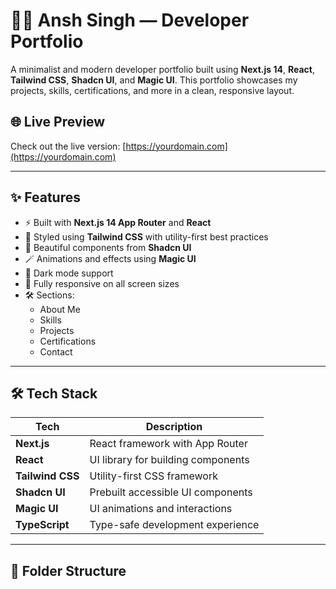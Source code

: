 # 🧑‍💻 Ansh Singh — Developer Portfolio

A minimalist and modern developer portfolio built using **Next.js 14**, **React**, **Tailwind CSS**, **Shadcn UI**, and **Magic UI**. This portfolio showcases my projects, skills, certifications, and more in a clean, responsive layout.

## 🌐 Live Preview

Check out the live version: [https://yourdomain.com](https://yourdomain.com)

---

## ✨ Features

- ⚡ Built with **Next.js 14 App Router** and **React**
- 🎨 Styled using **Tailwind CSS** with utility-first best practices
- 💎 Beautiful components from **Shadcn UI**
- 🪄 Animations and effects using **Magic UI**
- 🌙 Dark mode support
- 📱 Fully responsive on all screen sizes
- 🛠️ Sections:
  - About Me
  - Skills
  - Projects
  - Certifications
  - Contact

---

## 🛠️ Tech Stack

| Tech        | Description                     |
|-------------|---------------------------------|
| **Next.js** | React framework with App Router |
| **React**   | UI library for building components |
| **Tailwind CSS** | Utility-first CSS framework |
| **Shadcn UI** | Prebuilt accessible UI components |
| **Magic UI** | UI animations and interactions |
| **TypeScript** | Type-safe development experience |

---

## 🧱 Folder Structure


